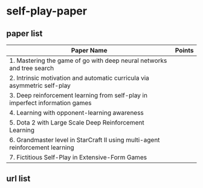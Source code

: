 # self-play-paper
## paper list
|Paper Name|Points|
|--|--|
|1. Mastering the game of go with deep neural networks and tree search||
|2. Intrinsic motivation and automatic curricula via asymmetric self-play||
|3. Deep reinforcement learning from self-play in imperfect information games||
|4. Learning with opponent-learning awareness||
|5. Dota 2 with Large Scale Deep Reinforcement Learning||
|6. Grandmaster level in StarCraft II using multi-agent reinforcement learning||
|7. Fictitious Self-Play in Extensive-Form Games||
## url list
